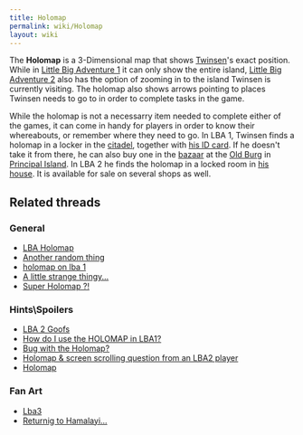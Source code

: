```yaml
---
title: Holomap
permalink: wiki/Holomap
layout: wiki
---
```


The **Holomap** is a 3-Dimensional map that shows
[Twinsen](Twinsen "wikilink")'s exact position. While in [Little Big
Adventure 1](Little_Big_Adventure_1 "wikilink") it can only show the
entire island, [Little Big Adventure
2](Little_Big_Adventure_2 "wikilink") also has the option of zooming in
to the island Twinsen is currently visiting. The holomap also shows
arrows pointing to places Twinsen needs to go to in order to complete
tasks in the game.

While the holomap is not a necessarry item needed to complete either of
the games, it can come in handy for players in order to know their
whereabouts, or remember where they need to go. In LBA 1, Twinsen finds
a holomap in a locker in the [citadel](citadel "wikilink"), together
with [his ID card](Twinsen's_ID_card "wikilink"). If he doesn't take it
from there, he can also buy one in the
[bazaar](Old_Burg_bazaar "wikilink") at the [Old
Burg](Old_Burg "wikilink") in [Principal
Island](Principal_Island "wikilink"). In LBA 2 he finds the holomap in a
locked room in [his house](Twinsen's_house "wikilink"). It is available
for sale on several shops as well.

## Related threads

### General

- [LBA Holomap](https://forum.magicball.net/showthread.php?t=6437)
- [Another random
  thing](https://forum.magicball.net/showthread.php?t=11464)
- [holomap on lba 1](https://forum.magicball.net/showthread.php?t=11495)
- [A little strange
  thingy...](https://forum.magicball.net/showthread.php?t=1073)
- [Super Holomap ?!](https://forum.magicball.net/showthread.php?t=441)

### Hints\Spoilers

- [LBA 2 Goofs](https://forum.magicball.net/showthread.php?t=10415)
- [How do I use the HOLOMAP in
  LBA1?](https://forum.magicball.net/showthread.php?t=7106)
- [Bug with the
  Holomap?](https://forum.magicball.net/showthread.php?t=11559)
- [Holomap & screen scrolling question from an LBA2
  player](https://forum.magicball.net/showthread.php?t=6472)
- [Holomap](https://forum.magicball.net/showthread.php?t=2592)

### Fan Art

- [Lba3](http://forum.magicball.net/showthread.php?p=112171#post112171)
- [Returnig to
  Hamalayi...](http://forum.magicball.net/showthread.php?p=106993#post106993)
